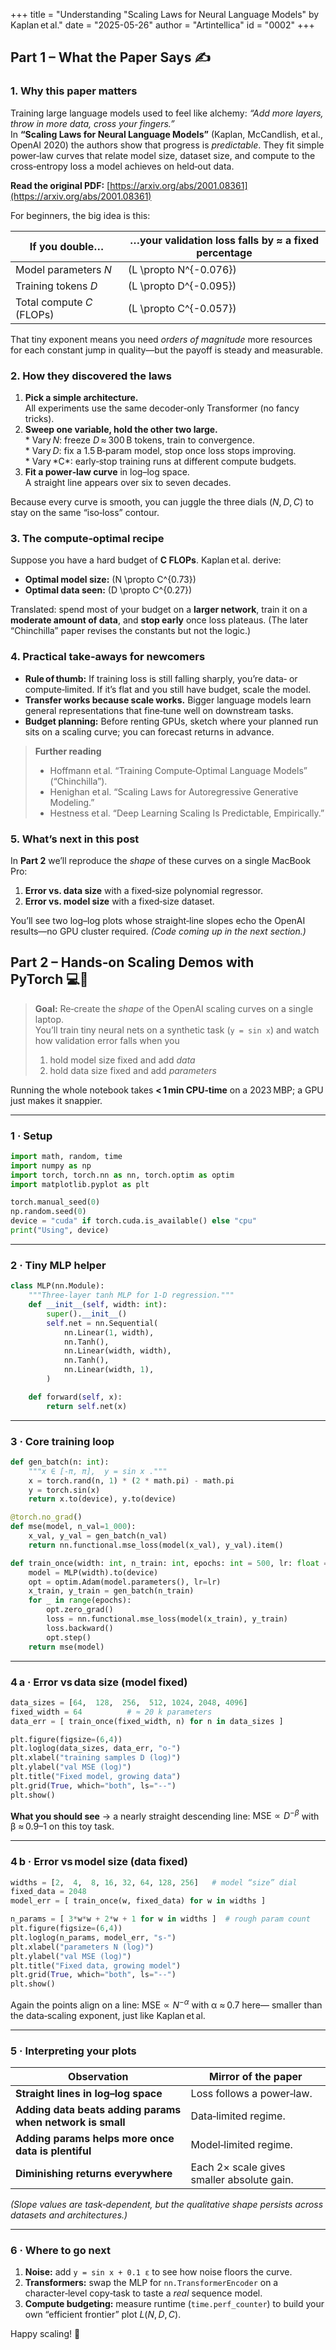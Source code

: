 +++
title = "Understanding \"Scaling Laws for Neural Language Models\" by Kaplan et al."
date = "2025-05-26"
author = "Artintellica"
id = "0002"
+++

## Part 1 – What the Paper Says ✍️

### 1. Why this paper matters

Training large language models used to feel like alchemy: _“Add more layers,
throw in more data, cross your fingers.”_  
In **“Scaling Laws for Neural Language Models”** (Kaplan, McCandlish, et al.,
OpenAI 2020) the authors show that progress is _predictable_. They fit simple
power‑law curves that relate model size, dataset size, and compute to the
cross‑entropy loss a model achieves on held‑out data.

**Read the original PDF:**
[https://arxiv.org/abs/2001.08361](https://arxiv.org/abs/2001.08361)

For beginners, the big idea is this:

| If you **double**…        | …your validation loss falls by ≈ a **fixed percentage** |
| ------------------------- | ------------------------------------------------------- |
| Model parameters *N*      | \(L \propto N^{-0.076}\)                                |
| Training tokens *D*       | \(L \propto D^{-0.095}\)                                |
| Total compute *C* (FLOPs) | \(L \propto C^{-0.057}\)                                |

That tiny exponent means you need _orders of magnitude_ more resources for each
constant jump in quality—but the payoff is steady and measurable.

### 2. How they discovered the laws

1. **Pick a simple architecture.**  
   All experiments use the same decoder‑only Transformer (no fancy tricks).
2. **Sweep one variable, hold the other two large.**  
   * Vary *N*: freeze *D* ≈ 300 B tokens, train to convergence.  
   * Vary *D*: fix a 1.5 B‑param model, stop once loss stops improving.  
   * Vary *C\*: early‑stop training runs at different compute budgets.
3. **Fit a power‑law curve** in log–log space.  
   A straight line appears over six to seven decades.

Because every curve is smooth, you can juggle the three dials (_N_, *D*, *C*) to
stay on the same “iso‑loss” contour.

### 3. The compute‑optimal recipe

Suppose you have a hard budget of **C FLOPs**. Kaplan et al. derive:

- **Optimal model size:** \(N \propto C^{0.73}\)
- **Optimal data seen:** \(D \propto C^{0.27}\)

Translated: spend most of your budget on a **larger network**, train it on a
**moderate amount of data**, and **stop early** once loss plateaus. (The later
“Chinchilla” paper revises the constants but not the logic.)

### 4. Practical take‑aways for newcomers

- **Rule of thumb:** If training loss is still falling sharply, you’re data‑ or
  compute‑limited. If it’s flat and you still have budget, scale the model.
- **Transfer works because scale works.** Bigger language models learn general
  representations that fine‑tune well on downstream tasks.
- **Budget planning:** Before renting GPUs, sketch where your planned run sits
  on a scaling curve; you can forecast returns in advance.

> **Further reading**
>
> - Hoffmann et al. “Training Compute‑Optimal Language Models” (“Chinchilla”).
> - Henighan et al. “Scaling Laws for Autoregressive Generative Modeling.”
> - Hestness et al. “Deep Learning Scaling Is Predictable, Empirically.”

### 5. What’s next in this post

In **Part 2** we’ll reproduce the _shape_ of these curves on a single MacBook
Pro:

1. **Error vs. data size** with a fixed‑size polynomial regressor.
2. **Error vs. model size** with a fixed‑size dataset.

You’ll see two log–log plots whose straight‑line slopes echo the OpenAI
results—no GPU cluster required. _(Code coming up in the next section.)_

## Part 2 – Hands‑on Scaling Demos with PyTorch 💻🐍

> **Goal:** Re‑create the _shape_ of the OpenAI scaling curves on a single
> laptop.  
> You’ll train tiny neural nets on a synthetic task (`y = sin x`) and watch how
> validation error falls when you
>
> 1. hold model size fixed and add _data_
> 2. hold data size fixed and add _parameters_

Running the whole notebook takes **< 1 min CPU‑time** on a 2023 MBP; a GPU just
makes it snappier.

---

### 1 · Setup

```python
import math, random, time
import numpy as np
import torch, torch.nn as nn, torch.optim as optim
import matplotlib.pyplot as plt

torch.manual_seed(0)
np.random.seed(0)
device = "cuda" if torch.cuda.is_available() else "cpu"
print("Using", device)
```

---

### 2 · Tiny MLP helper

```python
class MLP(nn.Module):
    """Three‑layer tanh MLP for 1‑D regression."""
    def __init__(self, width: int):
        super().__init__()
        self.net = nn.Sequential(
            nn.Linear(1, width),
            nn.Tanh(),
            nn.Linear(width, width),
            nn.Tanh(),
            nn.Linear(width, 1),
        )

    def forward(self, x):
        return self.net(x)
```

---

### 3 · Core training loop

```python
def gen_batch(n: int):
    """x ∈ [‑π, π],  y = sin x ."""
    x = torch.rand(n, 1) * (2 * math.pi) - math.pi
    y = torch.sin(x)
    return x.to(device), y.to(device)

@torch.no_grad()
def mse(model, n_val=1_000):
    x_val, y_val = gen_batch(n_val)
    return nn.functional.mse_loss(model(x_val), y_val).item()

def train_once(width: int, n_train: int, epochs: int = 500, lr: float = 1e‑2):
    model = MLP(width).to(device)
    opt = optim.Adam(model.parameters(), lr=lr)
    x_train, y_train = gen_batch(n_train)
    for _ in range(epochs):
        opt.zero_grad()
        loss = nn.functional.mse_loss(model(x_train), y_train)
        loss.backward()
        opt.step()
    return mse(model)
```

---

### 4 a · **Error vs data size** (model fixed)

```python
data_sizes = [64,  128,  256,  512, 1024, 2048, 4096]
fixed_width = 64          # ≈ 20 k parameters
data_err = [ train_once(fixed_width, n) for n in data_sizes ]

plt.figure(figsize=(6,4))
plt.loglog(data_sizes, data_err, "o-")
plt.xlabel("training samples D (log)")
plt.ylabel("val MSE (log)")
plt.title("Fixed model, growing data")
plt.grid(True, which="both", ls="--")
plt.show()
```

**What you should see** → a nearly straight descending line:
$\text{MSE} \propto D^{-β}$ with β ≈ 0.9–1 on this toy task.

---

### 4 b · **Error vs model size** (data fixed)

```python
widths = [2,  4,  8, 16, 32, 64, 128, 256]   # model “size” dial
fixed_data = 2048
model_err = [ train_once(w, fixed_data) for w in widths ]

n_params = [ 3*w*w + 2*w + 1 for w in widths ]  # rough param count
plt.figure(figsize=(6,4))
plt.loglog(n_params, model_err, "s-")
plt.xlabel("parameters N (log)")
plt.ylabel("val MSE (log)")
plt.title("Fixed data, growing model")
plt.grid(True, which="both", ls="--")
plt.show()
```

Again the points align on a line: $\text{MSE} \propto N^{-α}$ with α ≈ 0.7 here—
smaller than the data‑scaling exponent, just like Kaplan et al.

---

### 5 · Interpreting your plots

| Observation                                               | Mirror of the paper                        |
| --------------------------------------------------------- | ------------------------------------------ |
| **Straight lines in log–log space**                       | Loss follows a power‑law.                  |
| **Adding data beats adding params when network is small** | Data‑limited regime.                       |
| **Adding params helps more once data is plentiful**       | Model‑limited regime.                      |
| **Diminishing returns everywhere**                        | Each 2× scale gives smaller absolute gain. |

_(Slope values are task‑dependent, but the qualitative shape persists across
datasets and architectures.)_

---

### 6 · Where to go next

1. **Noise:** add `y = sin x + 0.1 ε` to see how noise floors the curve.
2. **Transformers:** swap the MLP for `nn.TransformerEncoder` on a
   character‑level copy‑task to taste a _real_ sequence model.
3. **Compute budgeting:** measure runtime (`time.perf_counter`) to build your
   own “efficient frontier” plot $L(N, D, C)$.

Happy scaling! 🚀
